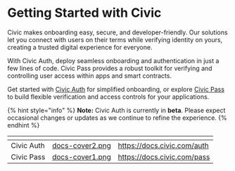 # Getting Started with Civic

Civic makes onboarding easy, secure, and developer-friendly. Our solutions let you connect with users on their terms while verifying identity on yours, creating a trusted digital experience for everyone.&#x20;

With Civic Auth, deploy seamless onboarding and authentication in just a few lines of code. Civic Pass provides a robust toolkit for verifying and controlling user access within apps and smart contracts.

Get started with [Civic Auth](https://docs.civic.com/auth) for simplified onboarding, or explore [Civic Pass](https://docs.civic.com/pass) to build flexible verification and access controls for your applications.

{% hint style="info" %}
**Note:** Civic Auth is currently in **beta**. Please expect occasional changes or updates as we continue to refine the experience.
{% endhint %}

<table data-card-size="large" data-view="cards"><thead><tr><th></th><th data-hidden data-card-cover data-type="files"></th><th data-hidden data-card-target data-type="content-ref"></th></tr></thead><tbody><tr><td>Civic Auth</td><td><a href=".gitbook/assets/docs-cover2.png">docs-cover2.png</a></td><td><a href="https://docs.civic.com/auth">https://docs.civic.com/auth</a></td></tr><tr><td>Civic Pass</td><td><a href=".gitbook/assets/docs-cover1.png">docs-cover1.png</a></td><td><a href="https://docs.civic.com/pass">https://docs.civic.com/pass</a></td></tr></tbody></table>


